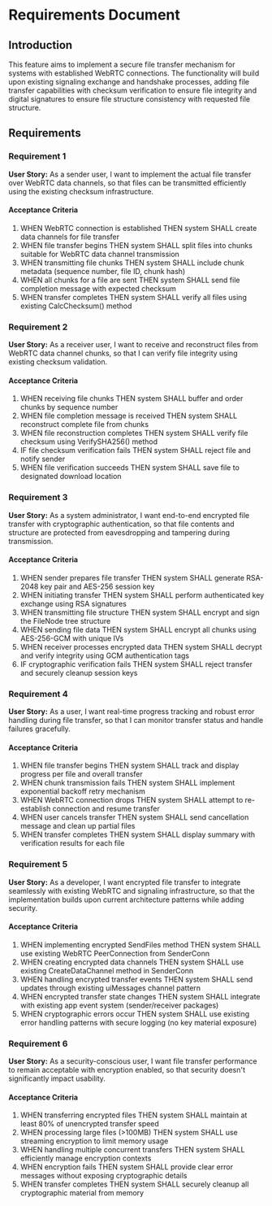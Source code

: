 # Requirements Document

## Introduction

This feature aims to implement a secure file transfer mechanism for systems with established WebRTC connections. The functionality will build upon existing signaling exchange and handshake processes, adding file transfer capabilities with checksum verification to ensure file integrity and digital signatures to ensure file structure consistency with requested file structure.

## Requirements

### Requirement 1

**User Story:** As a sender user, I want to implement the actual file transfer over WebRTC data channels, so that files can be transmitted efficiently using the existing checksum infrastructure.

#### Acceptance Criteria

1. WHEN WebRTC connection is established THEN system SHALL create data channels for file transfer
2. WHEN file transfer begins THEN system SHALL split files into chunks suitable for WebRTC data channel transmission
3. WHEN transmitting file chunks THEN system SHALL include chunk metadata (sequence number, file ID, chunk hash)
4. WHEN all chunks for a file are sent THEN system SHALL send file completion message with expected checksum
5. WHEN transfer completes THEN system SHALL verify all files using existing CalcChecksum() method

### Requirement 2

**User Story:** As a receiver user, I want to receive and reconstruct files from WebRTC data channel chunks, so that I can verify file integrity using existing checksum validation.

#### Acceptance Criteria

1. WHEN receiving file chunks THEN system SHALL buffer and order chunks by sequence number
2. WHEN file completion message is received THEN system SHALL reconstruct complete file from chunks
3. WHEN file reconstruction completes THEN system SHALL verify file checksum using VerifySHA256() method
4. IF file checksum verification fails THEN system SHALL reject file and notify sender
5. WHEN file verification succeeds THEN system SHALL save file to designated download location

### Requirement 3

**User Story:** As a system administrator, I want end-to-end encrypted file transfer with cryptographic authentication, so that file contents and structure are protected from eavesdropping and tampering during transmission.

#### Acceptance Criteria

1. WHEN sender prepares file transfer THEN system SHALL generate RSA-2048 key pair and AES-256 session key
2. WHEN initiating transfer THEN system SHALL perform authenticated key exchange using RSA signatures
3. WHEN transmitting file structure THEN system SHALL encrypt and sign the FileNode tree structure
4. WHEN sending file data THEN system SHALL encrypt all chunks using AES-256-GCM with unique IVs
5. WHEN receiver processes encrypted data THEN system SHALL decrypt and verify integrity using GCM authentication tags
6. IF cryptographic verification fails THEN system SHALL reject transfer and securely cleanup session keys

### Requirement 4

**User Story:** As a user, I want real-time progress tracking and robust error handling during file transfer, so that I can monitor transfer status and handle failures gracefully.

#### Acceptance Criteria

1. WHEN file transfer begins THEN system SHALL track and display progress per file and overall transfer
2. WHEN chunk transmission fails THEN system SHALL implement exponential backoff retry mechanism
3. WHEN WebRTC connection drops THEN system SHALL attempt to re-establish connection and resume transfer
4. WHEN user cancels transfer THEN system SHALL send cancellation message and clean up partial files
5. WHEN transfer completes THEN system SHALL display summary with verification results for each file

### Requirement 5

**User Story:** As a developer, I want encrypted file transfer to integrate seamlessly with existing WebRTC and signaling infrastructure, so that the implementation builds upon current architecture patterns while adding security.

#### Acceptance Criteria

1. WHEN implementing encrypted SendFiles method THEN system SHALL use existing WebRTC PeerConnection from SenderConn
2. WHEN creating encrypted data channels THEN system SHALL use existing CreateDataChannel method in SenderConn
3. WHEN handling encrypted transfer events THEN system SHALL send updates through existing uiMessages channel pattern
4. WHEN encrypted transfer state changes THEN system SHALL integrate with existing app event system (sender/receiver packages)
5. WHEN cryptographic errors occur THEN system SHALL use existing error handling patterns with secure logging (no key material exposure)

### Requirement 6

**User Story:** As a security-conscious user, I want file transfer performance to remain acceptable with encryption enabled, so that security doesn't significantly impact usability.

#### Acceptance Criteria

1. WHEN transferring encrypted files THEN system SHALL maintain at least 80% of unencrypted transfer speed
2. WHEN processing large files (>100MB) THEN system SHALL use streaming encryption to limit memory usage
3. WHEN handling multiple concurrent transfers THEN system SHALL efficiently manage encryption contexts
4. WHEN encryption fails THEN system SHALL provide clear error messages without exposing cryptographic details
5. WHEN transfer completes THEN system SHALL securely cleanup all cryptographic material from memory
